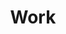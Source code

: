 ---
layout: work
title: Work
eleventyNavigation:
  key: Work
  order: 1
entries:
  - te-wahi
  - sophia
  - hapori
---